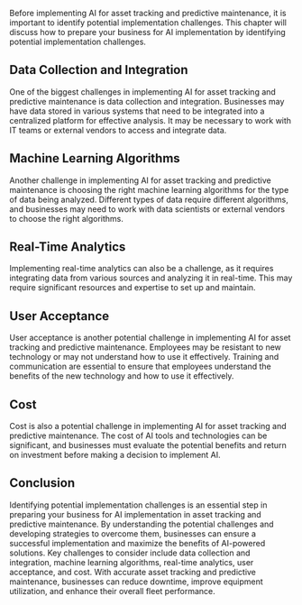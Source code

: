 

Before implementing AI for asset tracking and predictive maintenance, it is important to identify potential implementation challenges. This chapter will discuss how to prepare your business for AI implementation by identifying potential implementation challenges.

Data Collection and Integration
-------------------------------

One of the biggest challenges in implementing AI for asset tracking and predictive maintenance is data collection and integration. Businesses may have data stored in various systems that need to be integrated into a centralized platform for effective analysis. It may be necessary to work with IT teams or external vendors to access and integrate data.

Machine Learning Algorithms
---------------------------

Another challenge in implementing AI for asset tracking and predictive maintenance is choosing the right machine learning algorithms for the type of data being analyzed. Different types of data require different algorithms, and businesses may need to work with data scientists or external vendors to choose the right algorithms.

Real-Time Analytics
-------------------

Implementing real-time analytics can also be a challenge, as it requires integrating data from various sources and analyzing it in real-time. This may require significant resources and expertise to set up and maintain.

User Acceptance
---------------

User acceptance is another potential challenge in implementing AI for asset tracking and predictive maintenance. Employees may be resistant to new technology or may not understand how to use it effectively. Training and communication are essential to ensure that employees understand the benefits of the new technology and how to use it effectively.

Cost
----

Cost is also a potential challenge in implementing AI for asset tracking and predictive maintenance. The cost of AI tools and technologies can be significant, and businesses must evaluate the potential benefits and return on investment before making a decision to implement AI.

Conclusion
----------

Identifying potential implementation challenges is an essential step in preparing your business for AI implementation in asset tracking and predictive maintenance. By understanding the potential challenges and developing strategies to overcome them, businesses can ensure a successful implementation and maximize the benefits of AI-powered solutions. Key challenges to consider include data collection and integration, machine learning algorithms, real-time analytics, user acceptance, and cost. With accurate asset tracking and predictive maintenance, businesses can reduce downtime, improve equipment utilization, and enhance their overall fleet performance.
